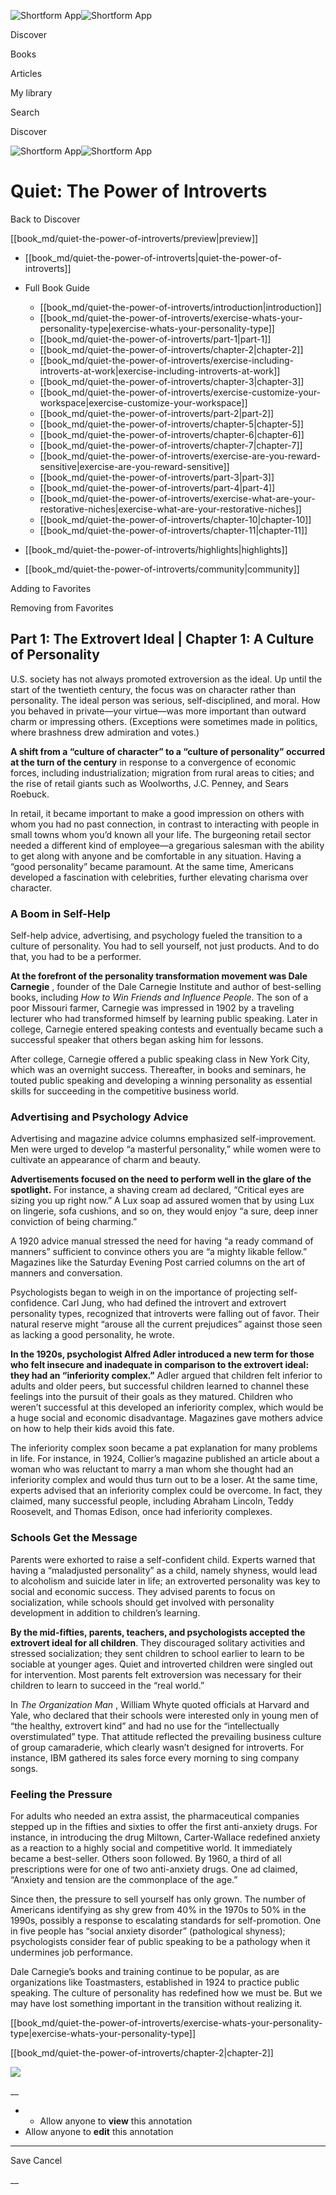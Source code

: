 ![Shortform App](/img/logo.36a2399e.svg)![Shortform App](/img/logo-dark.70c1b072.svg)

Discover

Books

Articles

My library

Search

Discover

![Shortform App](/img/logo.36a2399e.svg)![Shortform App](/img/logo-dark.70c1b072.svg)

# Quiet: The Power of Introverts

Back to Discover

[[book_md/quiet-the-power-of-introverts/preview|preview]]

  * [[book_md/quiet-the-power-of-introverts|quiet-the-power-of-introverts]]
  * Full Book Guide

    * [[book_md/quiet-the-power-of-introverts/introduction|introduction]]
    * [[book_md/quiet-the-power-of-introverts/exercise-whats-your-personality-type|exercise-whats-your-personality-type]]
    * [[book_md/quiet-the-power-of-introverts/part-1|part-1]]
    * [[book_md/quiet-the-power-of-introverts/chapter-2|chapter-2]]
    * [[book_md/quiet-the-power-of-introverts/exercise-including-introverts-at-work|exercise-including-introverts-at-work]]
    * [[book_md/quiet-the-power-of-introverts/chapter-3|chapter-3]]
    * [[book_md/quiet-the-power-of-introverts/exercise-customize-your-workspace|exercise-customize-your-workspace]]
    * [[book_md/quiet-the-power-of-introverts/part-2|part-2]]
    * [[book_md/quiet-the-power-of-introverts/chapter-5|chapter-5]]
    * [[book_md/quiet-the-power-of-introverts/chapter-6|chapter-6]]
    * [[book_md/quiet-the-power-of-introverts/chapter-7|chapter-7]]
    * [[book_md/quiet-the-power-of-introverts/exercise-are-you-reward-sensitive|exercise-are-you-reward-sensitive]]
    * [[book_md/quiet-the-power-of-introverts/part-3|part-3]]
    * [[book_md/quiet-the-power-of-introverts/part-4|part-4]]
    * [[book_md/quiet-the-power-of-introverts/exercise-what-are-your-restorative-niches|exercise-what-are-your-restorative-niches]]
    * [[book_md/quiet-the-power-of-introverts/chapter-10|chapter-10]]
    * [[book_md/quiet-the-power-of-introverts/chapter-11|chapter-11]]
  * [[book_md/quiet-the-power-of-introverts/highlights|highlights]]
  * [[book_md/quiet-the-power-of-introverts/community|community]]



Adding to Favorites 

Removing from Favorites 

## Part 1: The Extrovert Ideal | Chapter 1: A Culture of Personality

U.S. society has not always promoted extroversion as the ideal. Up until the start of the twentieth century, the focus was on character rather than personality. The ideal person was serious, self-disciplined, and moral. How you behaved in private—your virtue—was more important than outward charm or impressing others. (Exceptions were sometimes made in politics, where brashness drew admiration and votes.)

**A shift from a “culture of character” to a “culture of personality” occurred at the turn of the century** in response to a convergence of economic forces, including industrialization; migration from rural areas to cities; and the rise of retail giants such as Woolworths, J.C. Penney, and Sears Roebuck.

In retail, it became important to make a good impression on others with whom you had no past connection, in contrast to interacting with people in small towns whom you’d known all your life. The burgeoning retail sector needed a different kind of employee—a gregarious salesman with the ability to get along with anyone and be comfortable in any situation. Having a “good personality” became paramount. At the same time, Americans developed a fascination with celebrities, further elevating charisma over character.

### A Boom in Self-Help

Self-help advice, advertising, and psychology fueled the transition to a culture of personality. You had to sell yourself, not just products. And to do that, you had to be a performer.

**At the forefront of the personality transformation movement was Dale Carnegie** , founder of the Dale Carnegie Institute and author of best-selling books, including _How to Win Friends and Influence People_. The son of a poor Missouri farmer, Carnegie was impressed in 1902 by a traveling lecturer who had transformed himself by learning public speaking. Later in college, Carnegie entered speaking contests and eventually became such a successful speaker that others began asking him for lessons.

After college, Carnegie offered a public speaking class in New York City, which was an overnight success. Thereafter, in books and seminars, he touted public speaking and developing a winning personality as essential skills for succeeding in the competitive business world.

### Advertising and Psychology Advice

Advertising and magazine advice columns emphasized self-improvement. Men were urged to develop “a masterful personality,” while women were to cultivate an appearance of charm and beauty.

**Advertisements focused on the need to perform well in the glare of the spotlight.** For instance, a shaving cream ad declared, “Critical eyes are sizing you up right now.” A Lux soap ad assured women that by using Lux on lingerie, sofa cushions, and so on, they would enjoy “a sure, deep inner conviction of being charming.”

A 1920 advice manual stressed the need for having “a ready command of manners” sufficient to convince others you are “a mighty likable fellow.” Magazines like the Saturday Evening Post carried columns on the art of manners and conversation.

Psychologists began to weigh in on the importance of projecting self-confidence. Carl Jung, who had defined the introvert and extrovert personality types, recognized that introverts were falling out of favor. Their natural reserve might “arouse all the current prejudices” against those seen as lacking a good personality, he wrote.

**In the 1920s, psychologist Alfred Adler introduced a new term for those who felt insecure and inadequate in comparison to the extrovert ideal: they had an “inferiority complex.”** Adler argued that children felt inferior to adults and older peers, but successful children learned to channel these feelings into the pursuit of their goals as they matured. Children who weren’t successful at this developed an inferiority complex, which would be a huge social and economic disadvantage. Magazines gave mothers advice on how to help their kids avoid this fate.

The inferiority complex soon became a pat explanation for many problems in life. For instance, in 1924, Collier’s magazine published an article about a woman who was reluctant to marry a man whom she thought had an inferiority complex and would thus turn out to be a loser. At the same time, experts advised that an inferiority complex could be overcome. In fact, they claimed, many successful people, including Abraham Lincoln, Teddy Roosevelt, and Thomas Edison, once had inferiority complexes.

### Schools Get the Message

Parents were exhorted to raise a self-confident child. Experts warned that having a “maladjusted personality” as a child, namely shyness, would lead to alcoholism and suicide later in life; an extroverted personality was key to social and economic success. They advised parents to focus on socialization, while schools should get involved with personality development in addition to children’s learning.

**By the mid-fifties, parents, teachers, and psychologists accepted the extrovert ideal for all children**. They discouraged solitary activities and stressed socialization; they sent children to school earlier to learn to be sociable at younger ages. Quiet and introverted children were singled out for intervention. Most parents felt extroversion was necessary for their children to learn to succeed in the “real world.”

In _The Organization Man_ , William Whyte quoted officials at Harvard and Yale, who declared that their schools were interested only in young men of “the healthy, extrovert kind” and had no use for the “intellectually overstimulated” type. That attitude reflected the prevailing business culture of group camaraderie, which clearly wasn’t designed for introverts. For instance, IBM gathered its sales force every morning to sing company songs.

### Feeling the Pressure

For adults who needed an extra assist, the pharmaceutical companies stepped up in the fifties and sixties to offer the first anti-anxiety drugs. For instance, in introducing the drug Miltown, Carter-Wallace redefined anxiety as a reaction to a highly social and competitive world. It immediately became a best-seller. Others soon followed. By 1960, a third of all prescriptions were for one of two anti-anxiety drugs. One ad claimed, “Anxiety and tension are the commonplace of the age.”

Since then, the pressure to sell yourself has only grown. The number of Americans identifying as shy grew from 40% in the 1970s to 50% in the 1990s, possibly a response to escalating standards for self-promotion. One in five people has “social anxiety disorder” (pathological shyness); psychologists consider fear of public speaking to be a pathology when it undermines job performance.

Dale Carnegie’s books and training continue to be popular, as are organizations like Toastmasters, established in 1924 to practice public speaking. The culture of personality has redefined how we must be. But we may have lost something important in the transition without realizing it.

[[book_md/quiet-the-power-of-introverts/exercise-whats-your-personality-type|exercise-whats-your-personality-type]]

[[book_md/quiet-the-power-of-introverts/chapter-2|chapter-2]]

![](https://bat.bing.com/action/0?ti=56018282&Ver=2&mid=6e28e6a4-91c4-4a2e-835e-aa45d2c6bbb1&sid=f30c5e70639211ee87d33f0876d93783&vid=f30c9700639211eeb3a75d830392c94f&vids=0&msclkid=N&pi=0&lg=en-US&sw=800&sh=600&sc=24&nwd=1&tl=Shortform%20%7C%20Book&p=https%3A%2F%2Fwww.shortform.com%2Fapp%2Fbook%2Fquiet-the-power-of-introverts%2Fpart-1&r=&lt=305&evt=pageLoad&sv=1&rn=602618)

__

  *   * Allow anyone to **view** this annotation
  * Allow anyone to **edit** this annotation



* * *

Save Cancel

__



